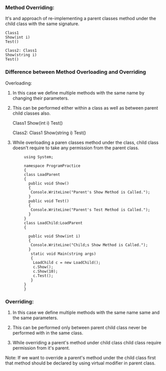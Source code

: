### Method Overriding:
It's and approach of re-implementing a parent classes method under the child class
with the same signature.

    Class1
    Show(int i)
    Test()

    Class2: Class1
    Show(string i)
    Test()

### Difference between Method Overloading and Overriding

Overloading:
1. In this case we define multiple methods with the
same name by changing their parameters.
2. This can be performed either within a class as well
as between parent child classes also.

    Class1
    Show(int i)
    Test()

    Class2: Class1
    Show(string i)
    Test()

3. While overloading a paren classes method under the
class, child class doesn't require to take any 
permission from the parent class.


            using System;

            namespace ProgramPractice
            {
            class LoadParent
            {
              public void Show()
              {
               Console.WriteLine("Parent's Show Method is Called.");
              }
              public void Test()
              {
               Console.WriteLine("Parent's Test Method is Called.");
              }
            }
            class LoadChild:LoadParent
            {

              public void Show(int i)
              {
               Console.WriteLine("Child;s Show Method is Called.");
              }
               static void Main(string args)
               {
                LoadChild c = new LoadChild();
                c.Show();
                c.Show(10);
                c.Test();	
               }
            }
            }  	




### Overriding:
1. In this case we define multiple methods with the same
name same and the same parameters.
2. This can be performed only between parent child class
never be performed with in the same class.

3. While overriding a parent's method under child class
child class require permission from it's parent.

Note: If we want to override a parent's method under the 
child class first that method should be declared by
using virtual modifier in parent class.

